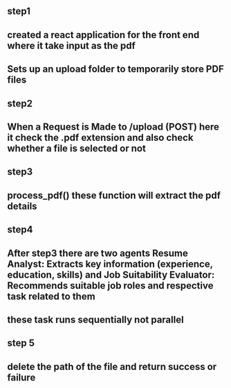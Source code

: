 ## step1

## created a react application for the front end where it take input as the pdf

## Sets up an upload folder to temporarily store PDF files

## step2

## When a Request is Made to /upload (POST) here it check the .pdf extension and also check whether a file is selected or not

## step3

## process_pdf() these function will extract the pdf details

## step4

## After step3 there are two agents Resume Analyst: Extracts key information (experience, education, skills) and Job Suitability Evaluator: Recommends suitable job roles and respective task related to them

## these task runs sequentially not parallel

## step 5

## delete the path of the file and return success or failure

